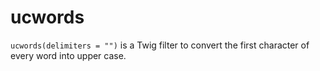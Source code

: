 # ucwords

`ucwords(delimiters = "")` is a Twig filter to convert the first character of every word into upper case.
